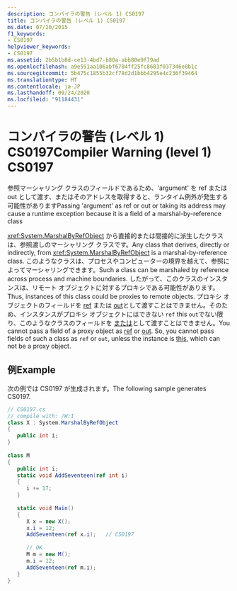 ```yaml
---
description: コンパイラの警告 (レベル 1) CS0197
title: コンパイラの警告 (レベル 1) CS0197
ms.date: 07/20/2015
f1_keywords:
- CS0197
helpviewer_keywords:
- CS0197
ms.assetid: 2b5b1b8d-ce13-4bd7-b80a-abb80e9f79ad
ms.openlocfilehash: a9e591aa106abf6704ff25fc8683f037346e8b1c
ms.sourcegitcommit: 5b475c1855b32cf78d2d1bbb4295e4c236f39464
ms.translationtype: HT
ms.contentlocale: ja-JP
ms.lasthandoff: 09/24/2020
ms.locfileid: "91184431"
---
```

# <a name="compiler-warning-level-1-cs0197"></a><span data-ttu-id="7c4c0-103">コンパイラの警告 (レベル 1) CS0197</span><span class="sxs-lookup"><span data-stu-id="7c4c0-103">Compiler Warning (level 1) CS0197</span></span>

<span data-ttu-id="7c4c0-104">参照マーシャリング クラスのフィールドであるため、'argument' を ref または out として渡す、またはそのアドレスを取得すると、ランタイム例外が発生する可能性があります</span><span class="sxs-lookup"><span data-stu-id="7c4c0-104">Passing 'argument' as ref or out or taking its address may cause a runtime exception because it is a field of a marshal-by-reference class</span></span>  
  
 <span data-ttu-id="7c4c0-105"><xref:System.MarshalByRefObject> から直接的または間接的に派生したクラスは、参照渡しのマーシャリング クラスです。</span><span class="sxs-lookup"><span data-stu-id="7c4c0-105">Any class that derives, directly or indirectly, from <xref:System.MarshalByRefObject> is a marshal-by-reference class.</span></span> <span data-ttu-id="7c4c0-106">このようなクラスは、プロセスやコンピューターの境界を越えて、参照によってマーシャリングできます。</span><span class="sxs-lookup"><span data-stu-id="7c4c0-106">Such a class can be marshaled by reference across process and machine boundaries.</span></span> <span data-ttu-id="7c4c0-107">したがって、このクラスのインスタンスは、リモート オブジェクトに対するプロキシである可能性があります。</span><span class="sxs-lookup"><span data-stu-id="7c4c0-107">Thus, instances of this class could be proxies to remote objects.</span></span> <span data-ttu-id="7c4c0-108">プロキシ オブジェクトのフィールドを [ref](../language-reference/keywords/ref.md) または [out](../language-reference/keywords/out-parameter-modifier.md)として渡すことはできません。そのため、インスタンスがプロキシ オブジェクトにはできない `ref` this `out`でない限り、このようなクラスのフィールドを [または](../language-reference/keywords/this.md)として渡すことはできません。</span><span class="sxs-lookup"><span data-stu-id="7c4c0-108">You cannot pass a field of a proxy object as [ref](../language-reference/keywords/ref.md) or [out](../language-reference/keywords/out-parameter-modifier.md). So, you cannot pass fields of such a class as `ref` or `out`, unless the instance is [this](../language-reference/keywords/this.md), which can not be a proxy object.</span></span>  
  
## <a name="example"></a><span data-ttu-id="7c4c0-109">例</span><span class="sxs-lookup"><span data-stu-id="7c4c0-109">Example</span></span>  

 <span data-ttu-id="7c4c0-110">次の例では CS0197 が生成されます。</span><span class="sxs-lookup"><span data-stu-id="7c4c0-110">The following sample generates CS0197.</span></span>  
  
```csharp  
// CS0197.cs  
// compile with: /W:1  
class X : System.MarshalByRefObject  
{  
   public int i;  
}  
  
class M  
{  
   public int i;  
   static void AddSeventeen(ref int i)  
   {  
      i += 17;  
   }  
  
   static void Main()  
   {  
      X x = new X();  
      x.i = 12;  
      AddSeventeen(ref x.i);   // CS0197  
  
      // OK  
      M m = new M();  
      m.i = 12;  
      AddSeventeen(ref m.i);  
   }  
}  
```
